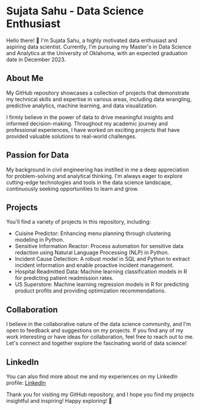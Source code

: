 # Sujata Sahu - Data Science Enthusiast

Hello there! 👋 I'm Sujata Sahu, a highly motivated data enthusiast and aspiring data scientist. Currently, I'm pursuing my Master's in Data Science and Analytics at the University of Oklahoma, with an expected graduation date in December 2023.

## About Me
My GitHub repository showcases a collection of projects that demonstrate my technical skills and expertise in various areas, including data wrangling, predictive analytics, machine learning, and data visualization.

I firmly believe in the power of data to drive meaningful insights and informed decision-making. Throughout my academic journey and professional experiences, I have worked on exciting projects that have provided valuable solutions to real-world challenges.

## Passion for Data
My background in civil engineering has instilled in me a deep appreciation for problem-solving and analytical thinking. I'm always eager to explore cutting-edge technologies and tools in the data science landscape, continuously seeking opportunities to learn and grow.

## Projects
You'll find a variety of projects in this repository, including:
- Cuisine Predictor: Enhancing menu planning through clustering modeling in Python.
- Sensitive Information Reactor: Process automation for sensitive data redaction using Natural Language Processing (NLP) in Python.
- Incident Cause Detection: A robust model in SQL and Python to extract incident information and enable proactive incident management.
- Hospital Readmitted Data: Machine learning classification models in R for predicting patient readmission rates.
- US Superstore: Machine learning regression models in R for predicting product profits and providing optimization recommendations.

## Collaboration
I believe in the collaborative nature of the data science community, and I'm open to feedback and suggestions on my projects. If you find any of my work interesting or have ideas for collaboration, feel free to reach out to me. Let's connect and together explore the fascinating world of data science!

## LinkedIn
You can also find more about me and my experiences on my LinkedIn profile: [LinkedIn](www.linkedin.com/in/sujata-sahu13)

Thank you for visiting my GitHub repository, and I hope you find my projects insightful and inspiring! Happy exploring! 🚀

